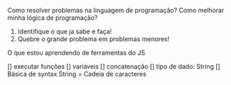 Como resolver problemas na linguagem de programação?
Como melhorar minha lógica de programação?

1. Identifique o que ja sabe e faça!
2. Quebre o grande problema em problemas menores!

O que estou aprendendo de ferramentas do JS

[] executar funções
[] variáveis
[] concatenação
[] tipo de dado: String
[] Básica de syntax
String = Cadeia de caracteres
